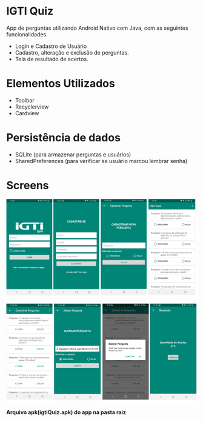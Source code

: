 # IGTI Quiz

App de perguntas utilizando Android Nativo com Java, com as seguintes funcionalidades.

  - Login e Cadastro de Usuário
  - Cadastro, alteração e exclusão de perguntas.
  - Tela de resultado de acertos.

# Elementos Utilizados

  - Toolbar
  - Recyclerview
  - Cardview
  
# Persistência de dados

  - SQLite (para armazenar perguntas e usuários)
  - SharedPreferences (para verificar se usuário marcou lembrar senha)

# Screens


![Telas](https://github.com/ejailes/Projetos_Livres/blob/master/App_IGTI_Quiz/img/screens_01.png)

![Telas](https://github.com/ejailes/Projetos_Livres/blob/master/App_IGTI_Quiz/img/screens_02.png)

**Arquivo apk(igtiQuiz.apk) do app na pasta raiz**
